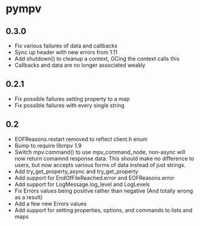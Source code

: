 pympv
=====

## 0.3.0

- Fix various failures of data and callbacks
- Sync up header with new errors from 1.11
- Add shutdown() to cleanup a context, GCing the context calls this
- Callbacks and data are no longer associated weakly

## 0.2.1

- Fix possible failures setting property to a map
- Fix possible failures with every single string


## 0.2

- EOFReasons.restart removed to reflect client.h enum
- Bump to require libmpv 1.9
- Switch mpv.command() to use mpv_command_node, non-async will now return comamnd response data.
  This should make no difference to users, but now accepts various forms of data instead of just strings.
- Add try_get_property_async and try_get_property
- Add support for EndOfFileReached.error and EOFReasons.error
- Add support for LogMessage.log_level and LogLevels
- Fix Errors values being positive rather than negative (And totally wrong as a result)
- Add a few new Errors values
- Add support for setting properties, options, and commands to lists and maps
